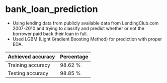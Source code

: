 # bank_loan_prediction

- Using lending data from publicly available data from LendingClub.com 2007-2010 and trying to classify and predict whether or not the borrower paid back their loan in full.
- Used LGBM (Light Gradient Boosting Method) for prediction with proper EDA.

|  Achieved accuracy | Percentage |
| ----------- | ----------- |
| Training accuracy | 98.62 % |
| Testing accuracy | 98.85 % |

